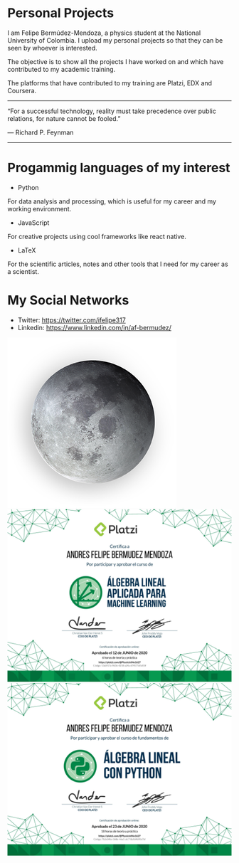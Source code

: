 # Personal Projects 

I am Felipe Bermúdez-Mendoza, a physics student at the National University of Colombia. I upload my personal projects so that they can be seen by whoever is interested. 

The objective is to show all the projects I have worked on and which have contributed to my academic training.

The platforms that have contributed to my training are Platzi, EDX and Coursera. 

------------

“For a successful technology, reality must take precedence over public relations, for nature cannot be fooled.”

― Richard P. Feynman

------------



# Progammig languages of my interest 

- Python 

For data analysis and processing, which is useful for my career and my working environment.

- JavaScript

For creative projects using cool frameworks like react native.

- LaTeX

For the scientific articles, notes and other tools that I need for my career as a scientist.

# My Social Networks 

- Twitter: https://twitter.com/ifelipe317
- Linkedin: https://www.linkedin.com/in/af-bermudez/


![](https://raw.githubusercontent.com/anfbermudezme/Blog/master/imagenes/Luna.png)
![](https://raw.githubusercontent.com/anfbermudezme/A.L.-Para-Machine-learning-usando-Python/master/Images/certificado.PNG)
![](https://raw.githubusercontent.com/anfbermudezme/A.L.-Para-Machine-learning-usando-Python/master/Images/Certificado2.PNG)
